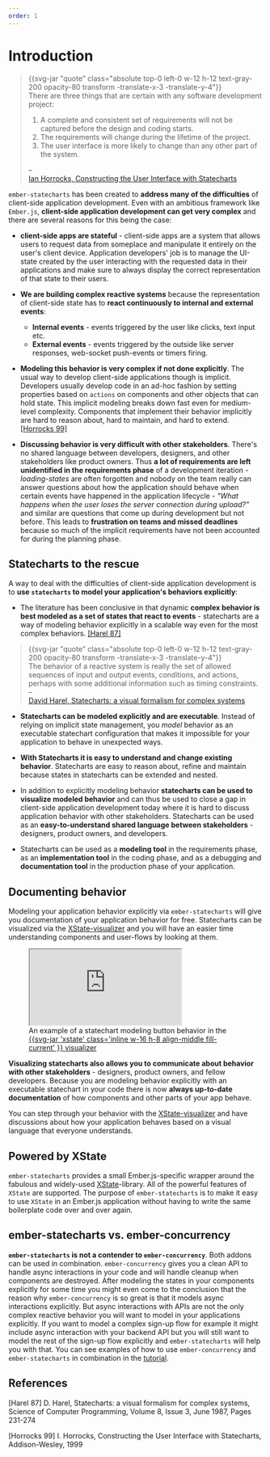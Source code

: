 ```yaml
---
order: 1
---
```

# Introduction

<div class="my-6 font-serif prose">
<blockquote class="mb-4">
  <div class="relative mx-4 text-serif text-large-1">
    {{svg-jar "quote" class="absolute top-0 left-0 w-12 h-12 text-gray-200 opacity-80 transform -translate-x-3 -translate-y-4"}}
    <div class="relative my-5 lg:text-lg">
      <span>
        There are three things that are certain with any software development
        project:
      </span>
      <ol>
        <li>
          A complete and consistent set of requirements will not be captured
          before the design and coding starts.
        </li>
        <li>
          The requirements will change during the lifetime of the project.
        </li>
        <li>
          The user interface is more likely to change than any other part of the
          system.
        </li>
      </ol>
    </div>
  </div>
  <div class="flex ml-12 -mt-3">
    <div class="text-grey-light">–</div>
    <a href="#horrocks" class="ml-2 md__a">Ian Horrocks, Constructing the User Interface with Statecharts</a>
  </div>
</blockquote>
</div>

`ember-statecharts` has been created to **address many of the difficulties** of client-side application development. Even with an ambitious framework like `Ember.js`, <strong>client-side application development can get very complex</strong> and there are several reasons for this being the case:

* **client-side apps are stateful** - client-side apps are a system that allows users to request data from someplace and manipulate it entirely on the user's client device. Application developers' job is to manage the UI-state created by the user interacting with the requested data in their applications and make sure to always display the correct representation of that state to their users.

* **We are building complex reactive systems** because the representation of client-side state has to **react continuously to internal and external events**:

  * __Internal events__ - events triggered by the user like clicks, text input etc.
  * __External events__ - events triggered by the outside like server responses, web-socket push-events or timers firing.

* **Modeling this behavior is very complex if not done explicitly**. The usual way to develop client-side applications though is implicit. Developers usually develop code in an ad-hoc fashion by setting properties based on `actions` on components and other objects that can hold state. This implicit modeling breaks down fast even for medium-level complexity. Components that implement their behavior implicitly are hard to reason about, hard to maintain, and hard to extend. [[Horrocks 99]](#horrocks)

* **Discussing behavior is very difficult with other stakeholders**. There's no shared language between developers, designers, and other stakeholders like product owners. Thus **a lot of requirements are left unidentified in the requirements phase** of a development iteration - _loading-states_ are often forgotten and nobody on the team really can answer questions about how the application should behave when certain events have happened in the application lifecycle - _"What happens when the user loses the server connection during upload?"_ and similar are questions that come up during development but not before. This leads to **frustration on teams and missed deadlines** because so much of the implicit requirements have not been accounted for during the planning phase.

## Statecharts to the rescue
A way to deal with the difficulties of  client-side application development is to **use `statecharts` to model your application's behaviors explicitly**:

* The literature has been conclusive in that dynamic **complex behavior is best modeled as a set of states that react to events** - statecharts are a way of modeling behavior explicitly in a scalable way even for the most complex behaviors. [[Harel 87]](#harel)

<div class="font-serif prose">
<blockquote class="mb-4">
    <div class="relative mx-4 text-serif text-large-1">
    {{svg-jar "quote" class="absolute top-0 left-0 w-12 h-12 text-gray-200 opacity-80 transform -translate-x-3 -translate-y-4"}}
    <div class="relative my-5 lg:text-lg">
      The behavior of a reactive system is really the set of allowed sequences of
      input and output events, conditions, and actions, perhaps with some additional
      information such as timing constraints.
    </div>
  </div>
  <div class="flex ml-12 -mt-3">
    <div class="text-grey-light">–</div>
    <a href="#harel" class="ml-2 md__a">David Harel, Statecharts: a visual formalism for complex systems</a>
  </div>
</blockquote>
</div>

* **Statecharts can be modeled explicitly and are executable**.  Instead of relying on implicit state management, you _model_ behavior as an executable statechart configuration that makes it impossible for your application to behave in unexpected ways.

* **With Statecharts it is easy to understand and change existing behavior**. Statecharts are easy to reason about, refine and maintain because states in statecharts can be extended and nested.

* In addition to explicitly modeling behavior **statecharts can be used to visualize modeled behavior** and can thus be used to close a gap in client-side application development today where it is hard to discuss application behavior with other stakeholders. Statecharts can be used as an **easy-to-understand shared language between stakeholders** - designers, product owners, and developers.

* Statecharts can be used as a **modeling tool** in the requirements phase, as an **implementation tool** in the coding phase, and as a debugging and **documentation tool** in the production phase of your application.


## Documenting behavior

Modeling your application behavior explicitly via `ember-statecharts` will give you documentation
of your application behavior for free. Statecharts can be visualized via the [XState-visualizer](https://xstate.js.org/viz/)
and you will have an easier time understanding components and user-flows by looking at them.

<div class="my-12 prose">
  <figure>
    <iframe
      src="https://xstate.js.org/viz/?gist=1b7e330cb49ccc3367b293651fa89377&embed=1"
      class="w-full my-12 border h-128 rounded-md prose"
    >
    </iframe>
    <figcaption>
      <span class="align-middle">An example of a statechart modeling button behavior in the </span>
      <a
        href='https://xstate.js.org/viz/'
        target='_blank'
        rel='noopener noreferrer'
        class="hover:text-gray-700"
      >
        {{svg-jar
          'xstate'
          class='inline w-16 h-8 align-middle fill-current'
        }}
        <span class="align-middle">visualizer</span>
      </a>
    </figcaption>
  </figure>
</div>

**Visualizing statecharts also allows you to communicate about behavior
with other stakeholders** - designers, product owners, and fellow developers. Because you
are modeling behavior explicitly with an executable statechart in your code there is
now **always up-to-date documentation** of how components and other parts of your app behave.

You can step through your behavior with the [XState-visualizer](https://xstate.js.org/viz/) and have discussions
about how your application behaves based on a visual language that everyone understands.

## Powered by XState

`ember-statecharts` provides a small Ember.js-specific wrapper around the fabulous
and widely-used [XState](https://xstate.js.org/docs/)-library. All of the  powerful
features of `XState` are supported. The purpose of `ember-statecharts` is to
make it easy to use `XState` in an Ember.js application without having
to write the same boilerplate code over and over again.

## ember-statecharts vs. ember-concurrency

**`ember-statecharts` is not a contender to `ember-concurrency`**. Both addons can be used
in combination. `ember-concurrency` gives you a clean API to handle async interactions in
your code and will handle cleanup when components are destroyed. After modeling
the states in your components explicitly for some time you might even come to the conclusion
that the reason why `ember-concurrency` is so great is that it models async interactions
explicitly. But async interactions with APIs are not the only complex reactive behavior you will
want to model in your applications explicitly. If you want to model a complex sign-up flow for example
it might include async interaction with your backend API but you will still want to model
the rest of the sign-up flow explicitly and `ember-statecharts` will help you with that.
You can see examples of how to use `ember-concurrency` and `ember-statecharts` in combination in the [tutorial](/docs/tutorial).

## References

[<a name="harel">[Harel 87]</a> D. Harel, Statecharts: a visual formalism for complex systems, Science of Computer Programming, Volume 8, Issue 3, June 1987, Pages 231-274](https://www.sciencedirect.com/science/article/pii/0167642387900359)

[<a name="horrocks">[Horrocks 99]</a> I. Horrocks, Constructing the User Interface with Statecharts, Addison-Wesley, 1999](https://books.google.no/books/about/Constructing_the_User_Interface_with_Sta.html?id=-9VQAAAAMAAJ&redir_esc=y&hl=en)

